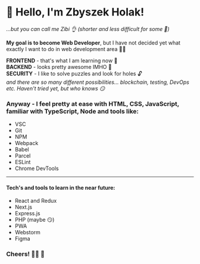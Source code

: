 # 👋 Hello, I'm Zbyszek Holak!
_...but you can call me Zibi 👌 (shorter and less difficult for some 🙊)_

**My goal is to become Web Developer**, but I have not decided yet what exactly I want to do in web development area 🤷‍♂️

**FRONTEND** - that's what I am learning now 📖  
**BACKEND** - looks pretty awesome IMHO 🧬  
**SECURITY** - I like to solve puzzles and look for holes 🔓  
_and there are so many different possibilities... blockchain, testing, DevOps etc. Haven't tried yet, but who knows 😏_

### Anyway - I feel pretty at ease with **HTML, CSS, JavaScript**, familiar with **TypeScript**, **Node** and tools like:
- VSC
- Git
- NPM
- Webpack
- Babel
- Parcel
- ESLint
- Chrome DevTools  
---  
#### Tech's and tools to learn in the near future:
- React and Redux
- Next.js
- Express.js
- PHP (maybe 😏)
- PWA
- Webstorm
- Figma

### Cheers! 👨‍🦲 🤝
